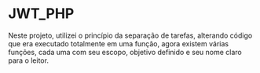# JWT_PHP

Neste projeto, utilizei o princípio da separação de tarefas, alterando código que era executado totalmente em uma função, agora existem várias funções, cada uma com seu escopo, objetivo definido e seu nome claro para o leitor.